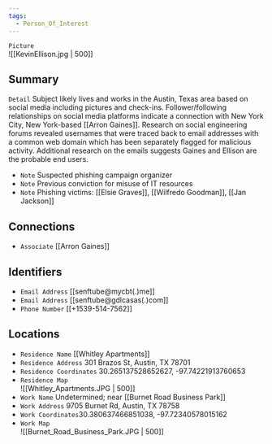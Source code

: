 ```yaml
---
tags:
  - Person_Of_Interest
---
```



`Picture` <br> ![[KevinEllison.jpg | 500]]

## Summary
`Detail` Subject likely lives and works in the Austin, Texas area based on social media including pictures and check-ins. Follower/following relationships on social media platforms indicate a connection with New York City, New York-based [[Arron Gaines]]. Research on social engineering forums revealed usernames that were traced back to email addresses with a common web domain which has been separately flagged for malicious activity. Additional research on the emails suggests Gaines and Ellison are the probable end users. 

- `Note` Suspected phishing campaign organizer
- `Note` Previous conviction for misuse of IT resources
- `Note` Phishing victims: [[Elsie Graves]], [[Wilfredo Goodman]], [[Jan Jackson]]

## Connections
- `Associate` [[Arron Gaines]]

## Identifiers
- `Email Address` [[senftube@mycbt(.)me]]
- `Email Address` [[senftube@gdlcasas(.)com]]
- `Phone Number` [[+1539-514-7562]]

## Locations
- `Residence Name` [[Whitley Apartments]]
- `Residence Address` 301 Brazos St, Austin, TX 78701
- `Residence Coordinates` 30.265137528652627, -97.74221913760653
- `Residence Map` <br>![[Whitley_Apartments.JPG | 500]]
- `Work Name` Undetermined; near [[Burnet Road Business Park]]
- `Work Address` 9705 Burnet Rd, Austin, TX 78758
- `Work Coordinates`30.380637466851038, -97.72340578015162
- `Work Map` <br>![[Burnet_Road_Business_Park.JPG | 500]]